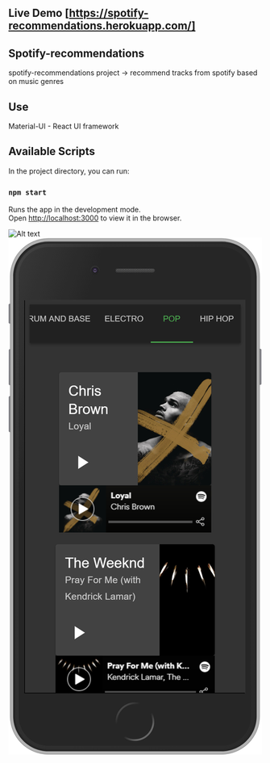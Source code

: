 ## Live Demo [https://spotify-recommendations.herokuapp.com/]

## Spotify-recommendations
spotify-recommendations project -> recommend tracks from spotify based on music genres

## Use
 Material-UI - React UI framework

## Available Scripts

In the project directory, you can run:

### `npm start`

Runs the app in the development mode.<br>
Open [http://localhost:3000](http://localhost:3000) to view it in the browser.

![Alt text](spotify-recommendations_D.png?raw=true "spotify-recommendations")
![Alt text](spotify-recommendations_iPhone.png?raw=true "spotify-recommendations")
